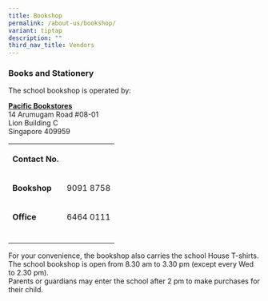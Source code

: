 ```yaml
---
title: Bookshop
permalink: /about-us/bookshop/
variant: tiptap
description: ""
third_nav_title: Vendors
---
```

<h3>Books and Stationery</h3>
<p></p>
<p>The school bookshop is operated by:</p>
<p><strong><a href="https://www.pacificbookstores.com/" rel="noopener nofollow" target="_blank">Pacific Bookstores</a></strong>
<br>14 Arumugam Road #08-01
<br>Lion Building C
<br>Singapore 409959</p>
<p></p>
<table style="minWidth: 50px">
<colgroup>
<col>
<col>
</colgroup>
<tbody>
<tr>
<th rowspan="1" colspan="1">
<p>Contact No.</p>
</th>
<th rowspan="1" colspan="1">
<p></p>
</th>
</tr>
<tr>
<td rowspan="1" colspan="1">
<p><strong>Bookshop</strong>
</p>
</td>
<td rowspan="1" colspan="1">
<p>9091 8758</p>
</td>
</tr>
<tr>
<td rowspan="1" colspan="1">
<p><strong>Office</strong>
</p>
</td>
<td rowspan="1" colspan="1">
<p>6464 0111</p>
</td>
</tr>
<tr>
<td rowspan="1" colspan="1">
<p></p>
</td>
<td rowspan="1" colspan="1">
<p></p>
</td>
</tr>
</tbody>
</table>
<p></p>
<p>For your convenience, the bookshop also carries the school House T-shirts.
<br>The school bookshop is open from 8.30 am to 3.30 pm (except every Wed
to 2.30 pm).
<br>Parents or guardians may enter the school after 2 pm to make purchases
for their child.</p>